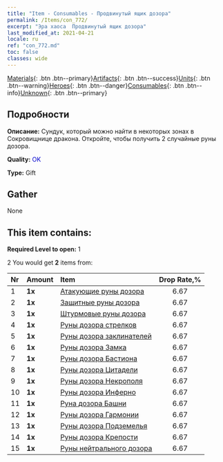 ```yaml
---
title: "Item - Consumables - Продвинутый ящик дозора"
permalink: /Items/con_772/
excerpt: "Эра хаоса  Продвинутый ящик дозора"
last_modified_at: 2021-04-21
locale: ru
ref: "con_772.md"
toc: false
classes: wide
---
```

 [Materials](/ru/Items/){: .btn .btn--primary}[Artifacts](/ru/Items/Artifacts/){: .btn .btn--success}[Units](/ru/Items/Units/){: .btn .btn--warning}[Heroes](/ru/Items/Heroes/){: .btn .btn--danger}[Consumables](/ru/Items/Consumables/){: .btn .btn--info}[Unknown](/ru/Items/Unknown/){: .btn .btn--primary}

## Подробности
 **Описание:** Сундук, который можно найти в некоторых зонах в Сокровищнице дракона. Откройте, чтобы получить 2 случайные руны дозора.

 **Quality:** <span style="color: #0000CD">OK</span>

 **Type:** Gift

## Gather

  None

## This item contains:

 **Required Level to open:** 1

 2 You would get **2** items  from:

  | Nr | Amount |     Item    | Drop Rate,% |
  |:---|:-------|:------------|:---------:|
  | 1 |  **1x** | [Атакующие руны дозора](/ru/Items/con_734/) | 6.67 | 
  | 2 |  **1x** | [Защитные руны дозора](/ru/Items/con_739/) | 6.67 | 
  | 3 |  **1x** | [Штурмовые руны дозора](/ru/Items/con_741/) | 6.67 | 
  | 4 |  **1x** | [Руны дозора стрелков](/ru/Items/con_742/) | 6.67 | 
  | 5 |  **1x** | [Руны дозора заклинателей](/ru/Items/con_746/) | 6.67 | 
  | 6 |  **1x** | [Руны дозора Замка](/ru/Items/con_752/) | 6.67 | 
  | 7 |  **1x** | [Руны дозора Бастиона](/ru/Items/con_753/) | 6.67 | 
  | 8 |  **1x** | [Руны дозора Цитадели](/ru/Items/con_754/) | 6.67 | 
  | 9 |  **1x** | [Руны дозора Некрополя](/ru/Items/con_755/) | 6.67 | 
  | 10 |  **1x** | [Руны дозора Инферно](/ru/Items/con_777/) | 6.67 | 
  | 11 |  **1x** | [Руна дозора Башни](/ru/Items/con_785/) | 6.67 | 
  | 12 |  **1x** | [Руны дозора Гармонии](/ru/Items/con_791/) | 6.67 | 
  | 13 |  **1x** | [Руны дозора Подземелья](/ru/Items/con_792/) | 6.67 | 
  | 14 |  **1x** | [Руны дозора Крепости](/ru/Items/con_818/) | 6.67 | 
  | 15 |  **1x** | [Руны нейтрального дозора](/ru/Items/con_869/) | 6.67 | 
